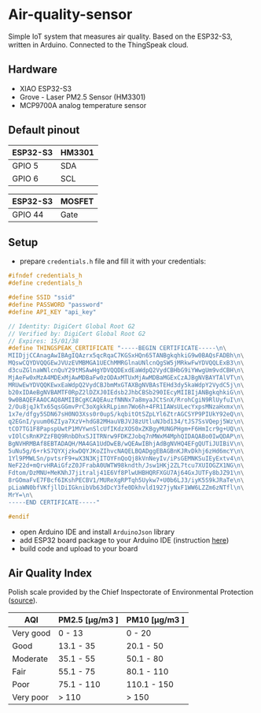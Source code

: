 # Air-quality-sensor

Simple IoT system that measures air quality. Based on the ESP32-S3, written in Arduino. Connected to the ThingSpeak cloud.

## Hardware

- XIAO ESP32-S3
- Grove - Laser PM2.5 Sensor (HM3301)
- MCP9700A analog temperature sensor

## Default pinout

| ESP32-S3 | HM3301 |
| -------- | ------ |
| GPIO 5   | SDA    |
| GPIO 6   | SCL    |

| ESP32-S3 | MOSFET |
| -------- | ------ |
| GPIO 44  | Gate   |

## Setup

- prepare `credentials.h` file and fill it with your credentials:

```c
#ifndef credentials_h
#define credentials_h

#define SSID "ssid"
#define PASSWORD "password"
#define API_KEY "api_key"

// Identity: DigiCert Global Root G2
// Verified by: DigiCert Global Root G2
// Expires: 15/01/38
#define THINGSPEAK_CERTIFICATE "-----BEGIN CERTIFICATE-----\n\
MIIDjjCCAnagAwIBAgIQAzrx5qcRqaC7KGSxHQn65TANBgkqhkiG9w0BAQsFADBh\n\
MQswCQYDVQQGEwJVUzEVMBMGA1UEChMMRGlnaUNlcnQgSW5jMRkwFwYDVQQLExB3\n\
d3cuZGlnaWNlcnQuY29tMSAwHgYDVQQDExdEaWdpQ2VydCBHbG9iYWwgUm9vdCBH\n\
MjAeFw0xMzA4MDExMjAwMDBaFw0zODAxMTUxMjAwMDBaMGExCzAJBgNVBAYTAlVT\n\
MRUwEwYDVQQKEwxEaWdpQ2VydCBJbmMxGTAXBgNVBAsTEHd3dy5kaWdpY2VydC5j\n\
b20xIDAeBgNVBAMTF0RpZ2lDZXJ0IEdsb2JhbCBSb290IEcyMIIBIjANBgkqhkiG\n\
9w0BAQEFAAOCAQ8AMIIBCgKCAQEAuzfNNNx7a8myaJCtSnX/RrohCgiN9RlUyfuI\n\
2/Ou8jqJkTx65qsGGmvPrC3oXgkkRLpimn7Wo6h+4FR1IAWsULecYxpsMNzaHxmx\n\
1x7e/dfgy5SDN67sH0NO3Xss0r0upS/kqbitOtSZpLYl6ZtrAGCSYP9PIUkY92eQ\n\
q2EGnI/yuum06ZIya7XzV+hdG82MHauVBJVJ8zUtluNJbd134/tJS7SsVQepj5Wz\n\
tCO7TG1F8PapspUwtP1MVYwnSlcUfIKdzXOS0xZKBgyMUNGPHgm+F6HmIcr9g+UQ\n\
vIOlCsRnKPZzFBQ9RnbDhxSJITRNrw9FDKZJobq7nMWxM4MphQIDAQABo0IwQDAP\n\
BgNVHRMBAf8EBTADAQH/MA4GA1UdDwEB/wQEAwIBhjAdBgNVHQ4EFgQUTiJUIBiV\n\
5uNu5g/6+rkS7QYXjzkwDQYJKoZIhvcNAQELBQADggEBAGBnKJRvDkhj6zHd6mcY\n\
1Yl9PMWLSn/pvtsrF9+wX3N3KjITOYFnQoQj8kVnNeyIv/iPsGEMNKSuIEyExtv4\n\
NeF22d+mQrvHRAiGfzZ0JFrabA0UWTW98kndth/Jsw1HKj2ZL7tcu7XUIOGZX1NG\n\
Fdtom/DzMNU+MeKNhJ7jitralj41E6Vf8PlwUHBHQRFXGU7Aj64GxJUTFy8bJZ91\n\
8rGOmaFvE7FBcf6IKshPECBV1/MUReXgRPTqh5Uykw7+U0b6LJ3/iyK5S9kJRaTe\n\
pLiaWN0bfVKfjllDiIGknibVb63dDcY3fe0Dkhvld1927jyNxF1WW6LZZm6zNTfl\n\
MrY=\n\
-----END CERTIFICATE-----"

#endif
```

- open Arduino IDE and install `ArduinoJson` library
- add ESP32 board package to your Arduino IDE (instruction [here](https://wiki.seeedstudio.com/xiao_esp32s3_getting_started/#software-preparation))
- build code and upload to your board

## Air Quality Index

Polish scale provided by the Chief Inspectorate of Environmental Protection ([source](https://powietrze.gios.gov.pl/pjp/content/health_informations)).

| AQI       | PM2.5 [µg/m3 ] | PM10 [µg/m3 ] |
| --------- | -------------- | ------------- |
| Very good | 0 - 13         | 0 - 20        |
| Good      | 13.1 - 35      | 20.1 - 50     |
| Moderate  | 35.1 - 55      | 50.1 - 80     |
| Fair      | 55.1 - 75      | 80.1 - 110    |
| Poor      | 75.1 - 110     | 110.1 - 150   |
| Very poor | > 110          | > 150         |
